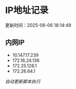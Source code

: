 # IP地址记录

更新时间：2025-06-06 18:14:49
## 内网IP
- 10.147.17.239
- 172.16.24.136
- 172.25.128.1
- 172.26.64.1

*自动更新脚本执行*          